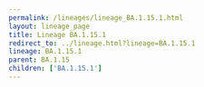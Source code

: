 ```yaml
---
permalink: /lineages/lineage_BA.1.15.1.html
layout: lineage_page
title: Lineage BA.1.15.1
redirect_to: ../lineage.html?lineage=BA.1.15.1
lineage: BA.1.15.1
parent: BA.1.15
children: ['BA.1.15.1']
---
```

